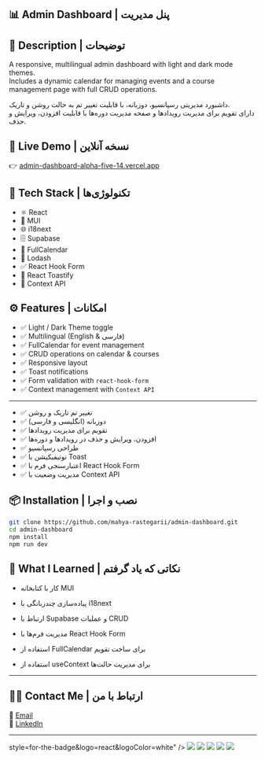 ## 📊 Admin Dashboard | پنل مدیریت

## 📝 Description | توضیحات

A responsive, multilingual admin dashboard with light and dark mode themes.  
Includes a dynamic calendar for managing events and a course management page with full CRUD operations.

داشبورد مدیریتی رسپانسیو، دوزبانه، با قابلیت تغییر تم به حالت روشن و تاریک.  
دارای تقویم برای مدیریت رویدادها و صفحه مدیریت دوره‌ها با قابلیت افزودن، ویرایش و حذف.

## 🔗 Live Demo | نسخه آنلاین
👉 [admin-dashboard-alpha-five-14.vercel.app](https://admin-dashboard-alpha-five-14.vercel.app)

## 🚀 Tech Stack | تکنولوژی‌ها
- ⚛️ React
- 🎨 MUI
- 🌐 i18next
- 🗄️ Supabase
- 📅 FullCalendar
- 🧩 Lodash
- ✅ React Hook Form
- 🔔 React Toastify
- 🧠 Context API

## ⚙️ Features | امکانات
- ✅ Light / Dark Theme toggle  
- ✅ Multilingual (English & فارسی)  
- ✅ FullCalendar for event management  
- ✅ CRUD operations on calendar & courses  
- ✅ Responsive layout  
- ✅ Toast notifications  
- ✅ Form validation with `react-hook-form`  
- ✅ Context management with `Context API`

---

- ✅ تغییر تم تاریک و روشن  
- ✅ دوزبانه (انگلیسی و فارسی)  
- ✅ تقویم برای مدیریت رویدادها  
- ✅ افزودن، ویرایش و حذف در رویدادها و دوره‌ها  
- ✅ طراحی رسپانسیو  
- ✅ نوتیفیکیشن با Toast  
- ✅ اعتبارسنجی فرم با React Hook Form  
- ✅ مدیریت وضعیت با Context API
## 📦 Installation | نصب و اجرا

```bash
git clone https://github.com/mahya-rastegarii/admin-dashboard.git
cd admin-dashboard
npm install
npm run dev

```

## 🎯 What I Learned | نکاتی که یاد گرفتم  

- کار با کتابخانه MUI 

- پیاده‌سازی چندزبانگی با i18next

- ارتباط با Supabase و عملیات CRUD

- مدیریت فرم‌ها با React Hook Form

- استفاده از FullCalendar برای ساخت تقویم

- استفاده از useContext برای مدیریت حالت‌ها


---
  
## 🙋‍♀️ Contact Me | ارتباط با من  
📧 [Email](mahya.rastegari@gmail.com)  
💼 [LinkedIn](https://www.linkedin.com/in/mahya-rastegarii)

---

style=for-the-badge&logo=react&logoColor=white" /> <img src="https://img.shields.io/badge/mui-%230081CB.svg?style=for-the-badge&logo=mui&logoColor=white" /> <img src="https://img.shields.io/badge/i18next-26A69A?style=for-the-badge&logo=translate&logoColor=white" /> <img src="https://img.shields.io/badge/supabase-3FCF8E?style=for-the-badge&logo=supabase&logoColor=white" /> <img src="https://img.shields.io/badge/fullcalendar-6666FF?style=for-the-badge&logo=calendar&logoColor=white" /> <img src="https://img.shields.io/badge/react--hook--form-EC5990?style=for-the-badge&logo=reacthookform&logoColor=white" /> </p> 
